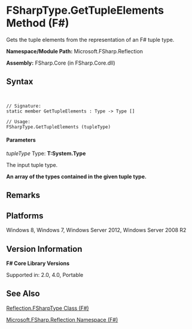 # FSharpType.GetTupleElements Method (F#)

Gets the tuple elements from the representation of an F# tuple type.

**Namespace/Module Path:** Microsoft.FSharp.Reflection

**Assembly:** FSharp.Core (in FSharp.Core.dll)


## Syntax


```


// Signature:
static member GetTupleElements : Type -> Type []

// Usage:
FSharpType.GetTupleElements (tupleType)

```



#### Parameters
*tupleType*
Type: **T:System.Type**


The input tuple type.



**An array of the types contained in the given tuple type.**
## Remarks

## Platforms
Windows 8, Windows 7, Windows Server 2012, Windows Server 2008 R2


## Version Information
**F# Core Library Versions**

Supported in: 2.0, 4.0, Portable




## See Also
[Reflection.FSharpType Class &#40;F&#35;&#41;](Reflection.FSharpType-Class-%5BFSharp%5D.md)

[Microsoft.FSharp.Reflection Namespace &#40;F&#35;&#41;](Microsoft.FSharp.Reflection-Namespace-%5BFSharp%5D.md)

